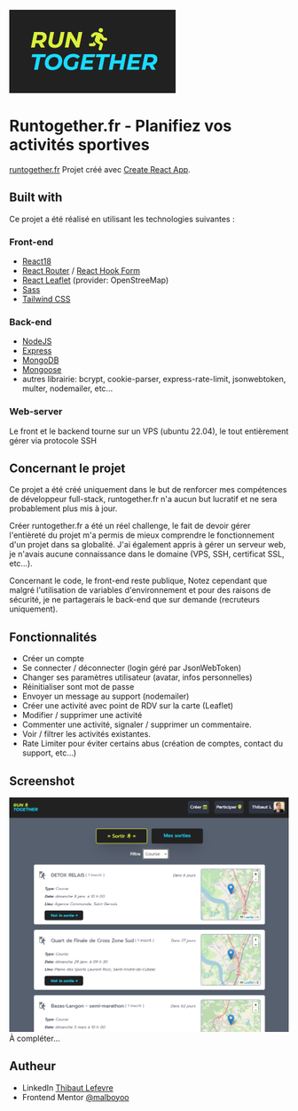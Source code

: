 ![](./src/assets/images/runtogether_logo.png)

# Runtogether.fr - Planifiez vos activités sportives

[runtogether.fr](https://runtogether.fr)
Projet créé avec [Create React App](https://github.com/facebook/create-react-app).

## Built with

Ce projet a été réalisé en utilisant les technologies suivantes :

### Front-end

- [React18](https://reactjs.org/)
- [React Router](https://reactrouter.com/en/main) / [React Hook Form](https://react-hook-form.com/)
- [React Leaflet](https://react-leaflet.js.org/) (provider: OpenStreeMap)
- [Sass](https://sass-lang.com/)
- [Tailwind CSS](https://tailwindcss.com/)

### Back-end

- [NodeJS](https://nodejs.org/en/)
- [Express](https://expressjs.com/)
- [MongoDB](https://www.mongodb.com/)
- [Mongoose](https://mongoosejs.com/)
- autres librairie: bcrypt, cookie-parser, express-rate-limit, jsonwebtoken, multer, nodemailer, etc...

### Web-server

Le front et le backend tourne sur un VPS (ubuntu 22.04), le tout entièrement gérer via protocole SSH

## Concernant le projet

Ce projet a été créé uniquement dans le but de renforcer mes compétences de développeur full-stack, runtogether.fr n'a aucun but lucratif et ne sera probablement plus mis à jour.

Créer runtogether.fr a été un réel challenge, le fait de devoir gérer l'entièreté du projet m'a permis de mieux comprendre le fonctionnement d'un projet dans sa globalité. J'ai également appris à gérer un serveur web, je n'avais aucune connaissance dans le domaine (VPS, SSH, certificat SSL, etc...).

Concernant le code, le front-end reste publique, Notez cependant que malgré l'utilisation de variables d'environnement et pour des raisons de sécurité, je ne partagerais le back-end que sur demande (recruteurs uniquement).

## Fonctionnalités

- Créer un compte
- Se connecter / déconnecter (login géré par JsonWebToken)
- Changer ses paramètres utilisateur (avatar, infos personnelles)
- Réinitialiser sont mot de passe
- Envoyer un message au support (nodemailer)
- Créer une activité avec point de RDV sur la carte (Leaflet)
- Modifier / supprimer une activité
- Commenter une activité, signaler / supprimer un commentaire.
- Voir / filtrer les activités existantes.
- Rate Limiter pour éviter certains abus (création de comptes, contact du support, etc...)

## Screenshot

![](./src/assets/images/screenshot_1.png)
À compléter...

## Autheur

- LinkedIn [Thibaut Lefevre](https://www.linkedin.com/in/thibaut-lefevre-b60101117/)
- Frontend Mentor [@malboyoo](https://www.frontendmentor.io/profile/malboyoo)